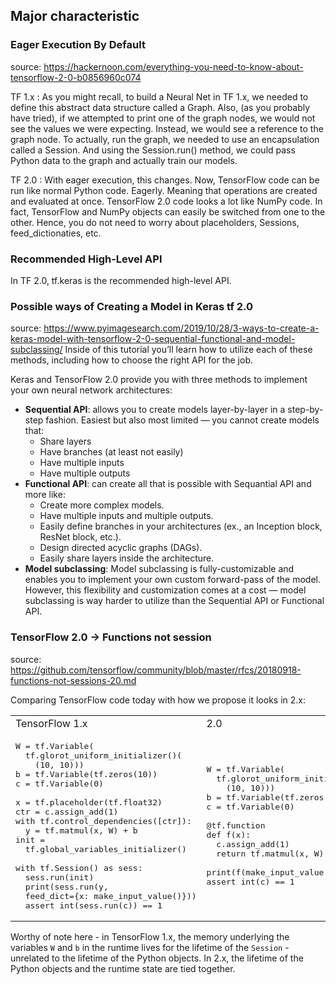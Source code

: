 ## Major characteristic


### Eager Execution By Default
source: https://hackernoon.com/everything-you-need-to-know-about-tensorflow-2-0-b0856960c074 

TF 1.x : As you might recall, to build a Neural Net in TF 1.x, we needed to define this abstract data structure called a Graph. Also, (as you probably have tried), if we attempted to print one of the graph nodes, we would not see the values we were expecting. Instead, we would see a reference to the graph node. To actually, run the graph, we needed to use an encapsulation called a Session. And using the Session.run() method, we could pass Python data to the graph and actually train our models.

TF 2.0 : With eager execution, this changes. Now, TensorFlow code can be run like normal Python code. Eagerly. Meaning that operations are created and evaluated at once. TensorFlow 2.0 code looks a lot like NumPy code. In fact, TensorFlow and NumPy objects can easily be switched from one to the other. Hence, you do not need to worry about placeholders, Sessions, feed_dictionaties, etc.

### Recommended High-Level API
In TF 2.0, tf.keras is the recommended high-level API.

### Possible ways of Creating a Model in Keras tf 2.0
source: https://www.pyimagesearch.com/2019/10/28/3-ways-to-create-a-keras-model-with-tensorflow-2-0-sequential-functional-and-model-subclassing/
Inside of this tutorial you’ll learn how to utilize each of these methods, including how to choose the right API for the job.

Keras and TensorFlow 2.0 provide you with three methods to implement your own neural network architectures:

- <b>Sequential API</b>: allows you to create models layer-by-layer in a step-by-step fashion.
    Easiest but also most limited — you cannot create models that:
    - Share layers
    - Have branches (at least not easily)
    - Have multiple inputs
    - Have multiple outputs
- <b>Functional API</b>: can create all that is possible with Sequantial API and more like:
    - Create more complex models.
    - Have multiple inputs and multiple outputs.
    - Easily define branches in your architectures (ex., an Inception block, ResNet block, etc.).
    - Design directed acyclic graphs (DAGs).
    - Easily share layers inside the architecture.
- <b>Model subclassing</b>: Model subclassing is fully-customizable and enables you to implement your own custom forward-pass of the model. However, this flexibility and customization comes at a cost — model subclassing is way harder to utilize than the Sequential API or Functional API.

### TensorFlow 2.0 -> Functions not session
source: https://github.com/tensorflow/community/blob/master/rfcs/20180918-functions-not-sessions-20.md

Comparing TensorFlow code today with how we propose it looks in 2.x:


<table>
  <tr>
   <td>TensorFlow 1.x
   </td>
   <td>2.0
   </td>
  </tr>
  <tr>
   <td>



<pre class="prettyprint">W = tf.Variable(
  tf.glorot_uniform_initializer()(
    (10, 10)))
b = tf.Variable(tf.zeros(10))
c = tf.Variable(0)

x = tf.placeholder(tf.float32)
ctr = c.assign_add(1)
with tf.control_dependencies([ctr]):
  y = tf.matmul(x, W) + b
init = 
  tf.global_variables_initializer()

with tf.Session() as sess:
  sess.run(init)
  print(sess.run(y,
  feed_dict={x: make_input_value()}))
  assert int(sess.run(c)) == 1</pre>


   </td>
   <td>



<pre class="prettyprint">W = tf.Variable(
  tf.glorot_uniform_initializer()(
    (10, 10)))
b = tf.Variable(tf.zeros(10))
c = tf.Variable(0)

@tf.function
def f(x):
  c.assign_add(1)
  return tf.matmul(x, W) + b

print(f(make_input_value())
assert int(c) == 1</pre>


   </td>
  </tr>
</table>


Worthy of note here - in TensorFlow 1.x, the memory underlying the variables `W` and `b` in the runtime lives for the lifetime of the `Session` - unrelated to the lifetime of the Python objects. In 2.x, the lifetime of the Python objects and the runtime state are tied together.
